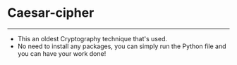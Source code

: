 # Caesar-cipher

-------------------

- This an oldest Cryptography technique that's used.
- No need to install any packages, you can simply run the Python file and you can have your work done!
